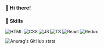### 👋  Hi there!

### 💪 Skills
![HTML](https://img.shields.io/badge/HTML-E34F26?style=flat-square&logo=HTML5&logoColor=white)  ![CSS](https://img.shields.io/badge/CSS-1572B6?style=flat-square&logo=CSS3&logoColor=white)  ![JS](https://img.shields.io/badge/JavaScript-F7DF1E?style=flat-square&logo=JavaScript&logoColor=black) ![TS](https://img.shields.io/badge/TypeScript-3178C6?style=flat-square&logo=TypeScript&logoColor=white) ![React](https://img.shields.io/badge/React-61DAFB?style=flat-square&logo=React&logoColor=black) ![Redux](https://img.shields.io/badge/Redux-764ABC?style=flat-square&logo=Redux&logoColor=white)

![Anurag's GitHub stats](https://github-readme-stats.vercel.app/api?username=Topbin2&theme=merko)
